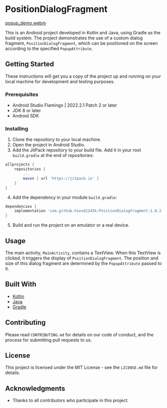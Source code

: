 # PositionDialogFragment

[popup_demo.webm](https://github.com/hieud1245k/PositionDialogFragment/assets/54438081/c8a6e527-83d2-40ad-b69e-0f099f7d5d43)

This is an Android project developed in Kotlin and Java, using Gradle as the build system. The project demonstrates the use of a custom dialog fragment, `PositionDialogFragment`, which can be positioned on the screen according to the specified `PopupAttribute`.

## Getting Started

These instructions will get you a copy of the project up and running on your local machine for development and testing purposes.

### Prerequisites

- Android Studio Flamingo | 2022.2.1 Patch 2 or later
- JDK 8 or later
- Android SDK

### Installing

1. Clone the repository to your local machine.
2. Open the project in Android Studio.
3. Add the JitPack repository to your build file. Add it in your root `build.gradle` at the end of repositories:

```groovy
allprojects {
    repositories {
        ...
        maven { url 'https://jitpack.io' }
    }
}
```

4. Add the dependency in your module `build.gradle`:

```groovy
dependencies {
    implementation 'com.github.hieud1245k:PositionDialogFragment:1.0.2'
}
```

5. Build and run the project on an emulator or a real device.

## Usage

The main activity, `MainActivity`, contains a TextView. When this TextView is clicked, it triggers the display of `PositionDialogFragment`. The position and size of this dialog fragment are determined by the `PopupAttribute` passed to it.

## Built With

- [Kotlin](https://kotlinlang.org/)
- [Java](https://www.java.com/)
- [Gradle](https://gradle.org/)

## Contributing

Please read `CONTRIBUTING.md` for details on our code of conduct, and the process for submitting pull requests to us.

## License

This project is licensed under the MIT License - see the `LICENSE.md` file for details.

## Acknowledgments

- Thanks to all contributors who participate in this project.
